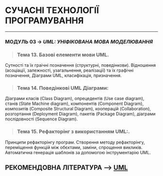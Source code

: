# **СУЧАСНІ ТЕХНОЛОГІЇ ПРОГРАМУВАННЯ**
***

### **МОДУЛЬ 03** -> *UML: УНІФІКОВАНА МОВА МОДЕЛЮВАННЯ*
>### **Тема 13. Базові елементи мови UML.**
Сутності та їх граічні позначення (структурні, поведінкови). Відношення (асоціації, залежності, узагальнення, реалізації) та їх графічні позначення, Діаграми UML, класифікація, призначення.
>### **Тема 14. Поведінкові UML Діаграми**:
Діаграми класів (Class Diagram), опрецедентів (Use case diagram), станів (State Machine diagram), компонентів (Component Diagram), композитів (Composite Structural Diagram), кооперацій (Collaboration), розгортання (Deployment Diagram), пакетів (Package Diagram), діаграми послідовності (Sequence Diagram).
>### **Тема 15. Рефакторінг з використанням UML:**.
Принципи рефакторінгу програм. Створення методу рефакторінгу, переміщення функцій між обєктами, заміни, спрощення викликів.  Автоматична генерація шаблонів за допомогою інструментарію UML.

## **РЕКОМЕНДОВНА ЛІТЕРАТУРА** --> [**UML**](/Diff_Git_Atom_MarkDown/Atom.md)
